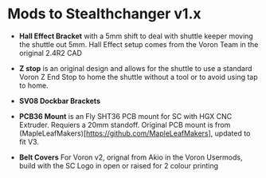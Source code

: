 # Mods to Stealthchanger v1.x

- **Hall Effect Bracket** with a 5mm shift to deal with shuttle keeper moving the shuttle out 5mm. Hall Effect setup comes from the Voron Team in the original 2.4R2 CAD

- **Z stop** is an original design and allows for the shuttle to use a standard Voron Z End Stop to home the shuttle without a tool or to avoid using tap to home.

- **SV08 Dockbar Brackets**

- **PCB36 Mount** is an Fly SHT36 PCB mount for SC with HGX CNC Extruder.  Requiers a 20mm standoff.  Original PCB mount is from (MapleLeafMakers)[https://github.com/MapleLeafMakers], updated to fit V3.

- **Belt Covers** For Voron v2, orignal from Akio in the Voron Usermods, build with the SC Logo in open or raised for 2 colour printing
